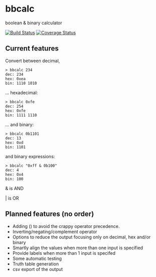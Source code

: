 # bbcalc
boolean & binary calculator

[![Build Status](https://travis-ci.org/madeso/bbcalc.svg?branch=master)](https://travis-ci.org/madeso/bbcalc)
[![Coverage Status](https://coveralls.io/repos/github/madeso/bbcalc/badge.svg?branch=master)](https://coveralls.io/github/madeso/bbcalc?branch=master)

## Current features

Convert between decimal,

    > bbcalc 234
    dec: 234
    hex: 0xea
    bin: 1110 1010

... hexadecimal:

    > bbcalc 0xfe
    dec: 254
    hex: 0xfe
    bin: 1111 1110

... and binary:

    > bbcalc 0b1101
    dec: 13
    hex: 0xd
    bin: 1101

and binary expressions:

    > bbcalc "0xff & 0b100"
    dec: 4
    hex: 0x4
    bin: 100

& is AND

| is OR

## Planned features (no order)

* Adding () to avoid the crappy operator precedence.
* Inverting/negating/complement operator
* Options to reduce the output focusing only on decimal, hex and/or binary
* Smartly align the values when more than one input is specified
* Provide labels when more than 1 input is specifed
* Some automatic testing
* Truth table generation
* csv export of the output
